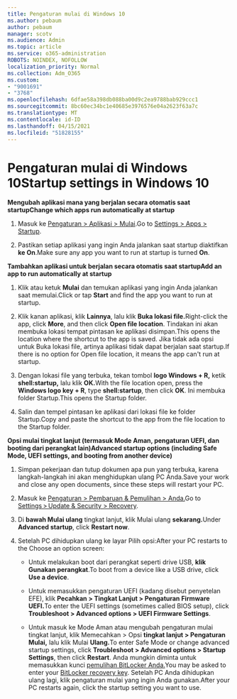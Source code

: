 ```yaml
---
title: Pengaturan mulai di Windows 10
ms.author: pebaum
author: pebaum
manager: scotv
ms.audience: Admin
ms.topic: article
ms.service: o365-administration
ROBOTS: NOINDEX, NOFOLLOW
localization_priority: Normal
ms.collection: Adm_O365
ms.custom:
- "9001691"
- "3768"
ms.openlocfilehash: 6dfae58a398db088ba00d9c2ea9788bab929ccc1
ms.sourcegitcommit: 8bc60ec34bc1e40685e3976576e04a2623f63a7c
ms.translationtype: MT
ms.contentlocale: id-ID
ms.lasthandoff: 04/15/2021
ms.locfileid: "51828155"
---
```

# <a name="startup-settings-in-windows-10"></a><span data-ttu-id="ec6b2-102">Pengaturan mulai di Windows 10</span><span class="sxs-lookup"><span data-stu-id="ec6b2-102">Startup settings in Windows 10</span></span>

<span data-ttu-id="ec6b2-103">**Mengubah aplikasi mana yang berjalan secara otomatis saat startup**</span><span class="sxs-lookup"><span data-stu-id="ec6b2-103">**Change which apps run automatically at startup**</span></span>

1. <span data-ttu-id="ec6b2-104">Masuk ke [Pengaturan > Aplikasi > Mulai](ms-settings:startupapps?activationSource=GetHelp).</span><span class="sxs-lookup"><span data-stu-id="ec6b2-104">Go to [Settings > Apps > Startup](ms-settings:startupapps?activationSource=GetHelp).</span></span>

2. <span data-ttu-id="ec6b2-105">Pastikan setiap aplikasi yang ingin Anda jalankan saat startup diaktifkan **ke On**.</span><span class="sxs-lookup"><span data-stu-id="ec6b2-105">Make sure any app you want to run at startup is turned **On**.</span></span>

<span data-ttu-id="ec6b2-106">**Tambahkan aplikasi untuk berjalan secara otomatis saat startup**</span><span class="sxs-lookup"><span data-stu-id="ec6b2-106">**Add an app to run automatically at startup**</span></span>

1. <span data-ttu-id="ec6b2-107">Klik atau ketuk **Mulai** dan temukan aplikasi yang ingin Anda jalankan saat memulai.</span><span class="sxs-lookup"><span data-stu-id="ec6b2-107">Click or tap **Start** and find the app you want to run at startup.</span></span>

2. <span data-ttu-id="ec6b2-108">Klik kanan aplikasi, klik **Lainnya**, lalu klik **Buka lokasi file.**</span><span class="sxs-lookup"><span data-stu-id="ec6b2-108">Right-click the app, click **More**, and then click **Open file location**.</span></span> <span data-ttu-id="ec6b2-109">Tindakan ini akan membuka lokasi tempat pintasan ke aplikasi disimpan.</span><span class="sxs-lookup"><span data-stu-id="ec6b2-109">This opens the location where the shortcut to the app is saved.</span></span> <span data-ttu-id="ec6b2-110">Jika tidak ada opsi untuk Buka lokasi file, artinya aplikasi tidak dapat berjalan saat startup.</span><span class="sxs-lookup"><span data-stu-id="ec6b2-110">If there is no option for Open file location, it means the app can't run at startup.</span></span>

3. <span data-ttu-id="ec6b2-111">Dengan lokasi file yang terbuka, tekan tombol **logo Windows + R,** ketik **shell:startup,** lalu klik **OK.**</span><span class="sxs-lookup"><span data-stu-id="ec6b2-111">With the file location open, press the **Windows logo key  + R**, type **shell:startup**, then click **OK**.</span></span> <span data-ttu-id="ec6b2-112">Ini membuka folder Startup.</span><span class="sxs-lookup"><span data-stu-id="ec6b2-112">This opens the Startup folder.</span></span>

4. <span data-ttu-id="ec6b2-113">Salin dan tempel pintasan ke aplikasi dari lokasi file ke folder Startup.</span><span class="sxs-lookup"><span data-stu-id="ec6b2-113">Copy and paste the shortcut to the app from the file location to the Startup folder.</span></span>

<span data-ttu-id="ec6b2-114">**Opsi mulai tingkat lanjut (termasuk Mode Aman, pengaturan UEFI, dan booting dari perangkat lain)**</span><span class="sxs-lookup"><span data-stu-id="ec6b2-114">**Advanced startup options (including Safe Mode, UEFI settings, and booting from another device)**</span></span>

1. <span data-ttu-id="ec6b2-115">Simpan pekerjaan dan tutup dokumen apa pun yang terbuka, karena langkah-langkah ini akan menghidupkan ulang PC Anda.</span><span class="sxs-lookup"><span data-stu-id="ec6b2-115">Save your work and close any open documents, since these steps will restart your PC.</span></span>

2. <span data-ttu-id="ec6b2-116">Masuk ke [Pengaturan > Pembaruan & Pemulihan > Anda.](ms-settings:recovery?activationSource=GetHelp)</span><span class="sxs-lookup"><span data-stu-id="ec6b2-116">Go to [Settings > Update & Security > Recovery](ms-settings:recovery?activationSource=GetHelp).</span></span>

3. <span data-ttu-id="ec6b2-117">Di **bawah Mulai ulang** tingkat lanjut, klik Mulai ulang **sekarang.**</span><span class="sxs-lookup"><span data-stu-id="ec6b2-117">Under **Advanced startup**, click **Restart now**.</span></span> 

4. <span data-ttu-id="ec6b2-118">Setelah PC dihidupkan ulang ke layar Pilih opsi:</span><span class="sxs-lookup"><span data-stu-id="ec6b2-118">After your PC restarts to the Choose an option screen:</span></span>

    - <span data-ttu-id="ec6b2-119">Untuk melakukan boot dari perangkat seperti drive USB, **klik Gunakan perangkat**.</span><span class="sxs-lookup"><span data-stu-id="ec6b2-119">To boot from a device like a USB drive, click **Use a device**.</span></span>

    - <span data-ttu-id="ec6b2-120">Untuk memasukkan pengaturan UEFI (kadang disebut penyetelan EFE), klik **Pecahkan > Tingkat Lanjut > Pengaturan Firmware UEFI.**</span><span class="sxs-lookup"><span data-stu-id="ec6b2-120">To enter the UEFI settings (sometimes called BIOS setup), click **Troubleshoot > Advanced options > UEFI Firmware Settings**.</span></span> 

    - <span data-ttu-id="ec6b2-121">Untuk masuk ke Mode Aman atau mengubah pengaturan mulai tingkat lanjut, klik Memecahkan > Opsi **tingkat lanjut > Pengaturan Mulai,** lalu klik Mulai **Ulang.**</span><span class="sxs-lookup"><span data-stu-id="ec6b2-121">To enter Safe Mode or change advanced startup settings, click **Troubleshoot > Advanced options > Startup Settings**, then click **Restart**.</span></span> <span data-ttu-id="ec6b2-122">Anda mungkin diminta untuk memasukkan kunci [pemulihan BitLocker Anda.](https://support.microsoft.com/help/4026181/windows-10-find-my-bitlocker-recovery-key)</span><span class="sxs-lookup"><span data-stu-id="ec6b2-122">You may be asked to enter your [BitLocker recovery key](https://support.microsoft.com/help/4026181/windows-10-find-my-bitlocker-recovery-key).</span></span> <span data-ttu-id="ec6b2-123">Setelah PC Anda dihidupkan ulang lagi, klik pengaturan mulai yang ingin Anda gunakan.</span><span class="sxs-lookup"><span data-stu-id="ec6b2-123">After your PC restarts again, click the startup setting you want to use.</span></span>